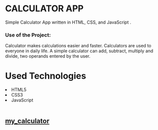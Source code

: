 <h1>CALCULATOR APP</h1>
<p>Simple Calculator App written in HTML, CSS, and JavaScript .</p>
<h3>Use of the Project:</h3>
<p>Calculator makes calculations easier and faster. Calculators are used to everyone in daily life. A simple calculator can add, subtract, multiply and divide, two operands entered by the user.</p>
<h1>Used Technologies</h1>
<li>HTML5</li>
<li>CSS3</li>
<li>JavaScript</li>
<br>
<h2><a href="easycalculator.surge.sh">my_calculator</a></h2>
